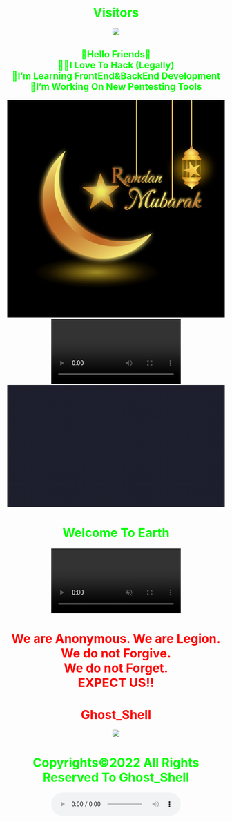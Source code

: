 <html>
<body>
<center>	
<h1 style="color:#00ff00">Visitors</h1>
<img src="https://camo.githubusercontent.com/49199c3c594c526f193a5049b8e41256ea81cd86e652a71ed4061722beed576b/68747470733a2f2f70726f66696c652d636f756e7465722e676c697463682e6d652f78456c6b6f6d792f636f756e742e737667"/><h2 style="color:#00ff00">🥷Hello Friends🥷<br>
👨‍💻I Love To Hack (Legally)<br>
🌱I’m Learning FrontEnd&BackEnd Development<br>
🔭I’m Working On New Pentesting Tools</h2>
	      <img src="Ramadan.png">
<video controls autoplay="autoplay" controls loop>
  <source src="Ramadan Kareem.mp4" type="video/mp4"/>
</video>
      <img src="Google.gif">
      <h1 style="color:#00ff00">Welcome To Earth</h1>
	<video controls muted autoplay="autoplay" controls loop>
  <source src="https://github.githubassets.com/images/modules/site/home/globe-500.h264.mp4" type="video/mp4"/>
</video></center>
	<center>
     <h1 style="color:red">
    We are Anonymous.
    We are Legion.<br>
    We do not Forgive.<br> 
    We do not Forget.<br>EXPECT US!!<br></h1>   
    <link rel="icon" type="image/x-icon" href="favicon.ico">
    <link rel="stylesheet" href="world.css">
      <h1 style="color:red">Ghost_Shell</h1><img src="https://i.ibb.co/SmLz9Fr/GHOOST.png"><br>
      <h1 style="color:#00ff00">Copyrights&copy;2022 All Rights Reserved To Ghost_Shell</h1>
<center>
<div class="social">
<ul>
	<a class="li.social-icon" href="https://www.facebook.com/"><ion-icon name="logo-facebook"></ion-icon></a>
	<a class="li.social-icon" href="https://twitter.com/"><ion-icon name="logo-twitter"></ion-icon></a>
	<a class="li.social-icon" href="https://www.instagram.com/"><ion-icon name="logo-instagram"></ion-icon></a>
	<a class="li.social-icon" href="https://www.youtube.com/"><ion-icon name="logo-youtube"></ion-icon></a>
	<a class="li.social-icon" href="https://github.com/"><ion-icon name="logo-github"></ion-icon></a>
</ul></div>
<script type="module" src="https://unpkg.com/ionicons@5.5.2/dist/ionicons/ionicons.esm.js"></script>
<script nomodule src="https://unpkg.com/ionicons@5.5.2/dist/ionicons/ionicons.js"></script>
   <audio controls loop autoplay height="" width="">
<audio autoplay="true" src=""></audio>
     <script>alert("😎Ramadan Mubarak 😎")</script>
</body>

